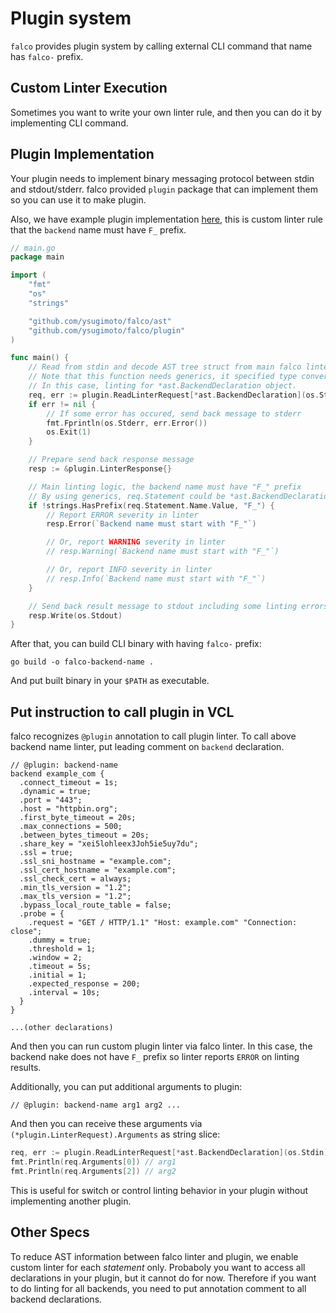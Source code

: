 # Plugin system

`falco` provides plugin system by calling external CLI command that name has `falco-` prefix.

## Custom Linter Execution

Sometimes you want to write your own linter rule, and then you can do it by implementing CLI command.

## Plugin Implementation

Your plugin needs to implement binary messaging protocol between stdin and stdout/stderr.
falco provided `plugin` package that can implement them so you can use it to make plugin.

Also, we have example plugin implementation [here](../examples/plugin/), this is custom linter rule that the `backend` name must have `F_` prefix.

```go
// main.go
package main

import (
	"fmt"
	"os"
	"strings"

	"github.com/ysugimoto/falco/ast"
	"github.com/ysugimoto/falco/plugin"
)

func main() {
    // Read from stdin and decode AST tree struct from main falco linter.
    // Note that this function needs generics, it specified type conversion of provided statement.
    // In this case, linting for *ast.BackendDeclaration object.
	req, err := plugin.ReadLinterRequest[*ast.BackendDeclaration](os.Stdin)
	if err != nil {
        // If some error has occured, send back message to stderr
		fmt.Fprintln(os.Stderr, err.Error())
		os.Exit(1)
	}

    // Prepare send back response message
	resp := &plugin.LinterResponse{}

    // Main linting logic, the backend name must have "F_" prefix
    // By using generics, req.Statement could be *ast.BackendDeclaration pointer.
	if !strings.HasPrefix(req.Statement.Name.Value, "F_") {
        // Report ERROR severity in linter
		resp.Error(`Backend name must start with "F_"`)

        // Or, report WARNING severity in linter
		// resp.Warning(`Backend name must start with "F_"`)

        // Or, report INFO severity in linter
		// resp.Info(`Backend name must start with "F_"`)
	}

    // Send back result message to stdout including some linting errors
	resp.Write(os.Stdout)
}
```

After that, you can build CLI binary with having `falco-` prefix:

```shell
go build -o falco-backend-name .
```

And put built binary in your `$PATH` as executable.

## Put instruction to call plugin in VCL

falco recognizes `@plugin` annotation to call plugin linter. To call above backend name linter, put leading comment on `backend` declaration.

```vcl
// @plugin: backend-name
backend example_com {
  .connect_timeout = 1s;
  .dynamic = true;
  .port = "443";
  .host = "httpbin.org";
  .first_byte_timeout = 20s;
  .max_connections = 500;
  .between_bytes_timeout = 20s;
  .share_key = "xei5lohleex3Joh5ie5uy7du";
  .ssl = true;
  .ssl_sni_hostname = "example.com";
  .ssl_cert_hostname = "example.com";
  .ssl_check_cert = always;
  .min_tls_version = "1.2";
  .max_tls_version = "1.2";
  .bypass_local_route_table = false;
  .probe = {
    .request = "GET / HTTP/1.1" "Host: example.com" "Connection: close";
    .dummy = true;
    .threshold = 1;
    .window = 2;
    .timeout = 5s;
    .initial = 1;
    .expected_response = 200;
    .interval = 10s;
  }
}

...(other declarations)
```

And then you can run custom plugin linter via falco linter. In this case, the backend nake does not have `F_` prefix so linter reports `ERROR` on linting results.

Additionally, you can put additional arguments to plugin:

```vcl
// @plugin: backend-name arg1 arg2 ...
```

And then you can receive these arguments via `(*plugin.LinterRequest).Arguments` as string slice:

```go
req, err := plugin.ReadLinterRequest[*ast.BackendDeclaration](os.Stdin)
fmt.Println(req.Arguments[0]) // arg1
fmt.Println(req.Arguments[2]) // arg2
```

This is useful for switch or control linting behavior in your plugin without implementing another plugin.

## Other Specs

To reduce AST information between falco linter and plugin, we enable custom linter for each *statement* only. Probaboly you want to access all declarations in your plugin, but it cannot do for now. Therefore if you want to do linting for all backends, you need to put annotation comment to all backend declarations.

